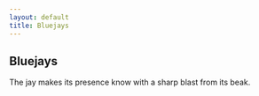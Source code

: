 ```yaml
---
layout: default
title: Bluejays
---
```


## Bluejays

The jay makes its presence know with a sharp blast from its beak.

